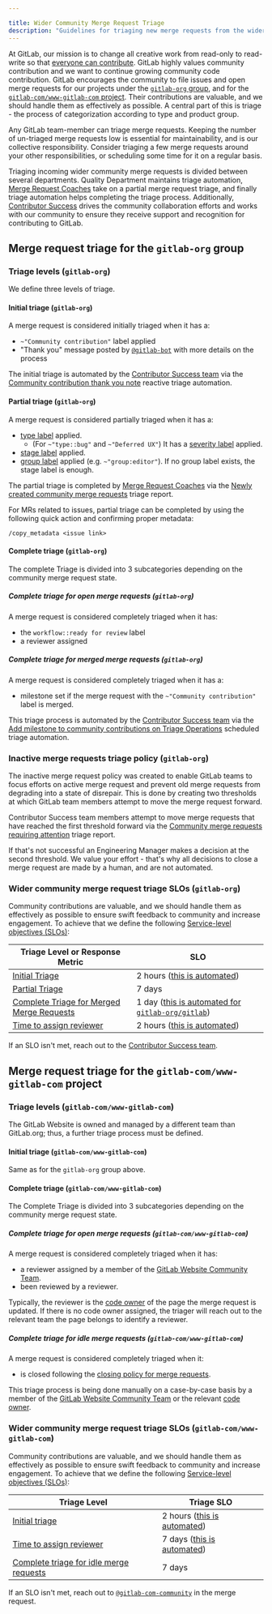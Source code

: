 ```yaml
---

title: Wider Community Merge Request Triage
description: "Guidelines for triaging new merge requests from the wider community opened on GitLab.com projects"
---
```








At GitLab, our mission is to change all creative work from read-only to read-write so that [everyone can contribute](/handbook/company/mission/#mission). GitLab highly values community contribution and we want to continue growing community code contribution. GitLab encourages the community to file issues and open merge requests for our projects under the [`gitlab-org` group](https://gitlab.com/gitlab-org), and for the [`gitlab-com/www-gitlab-com` project](https://gitlab.com/gitlab-com/www-gitlab-com). Their contributions are valuable, and we should handle them as effectively as possible. A central part of this is triage - the process of categorization according to type and product group.

Any GitLab team-member can triage merge requests. Keeping the number of un-triaged merge requests low is essential for maintainability, and is our collective responsibility. Consider triaging a few merge requests around your other responsibilities, or scheduling some time for it on a regular basis.

Triaging incoming wider community merge requests is divided between several departments. Quality Department maintains triage automation, [Merge Request Coaches](/handbook/marketing/developer-relations/contributor-success/merge-request-coach-lifecycle) take on a partial merge request triage, and finally triage automation helps completing the triage process. Additionally, [Contributor Success](/handbook/marketing/developer-relations/contributor-success/) drives the community collaboration efforts and works with our community to ensure they receive support and recognition for contributing to GitLab.

## Merge request triage for the `gitlab-org` group

### Triage levels (`gitlab-org`)

We define three levels of triage.

#### Initial triage (`gitlab-org`)

A merge request is considered initially triaged when it has a:

- `~"Community contribution"` label applied
- "Thank you" message posted by [`@gitlab-bot`](https://gitlab.com/gitlab-bot) with more details on the process

The initial triage is automated by the [Contributor Success team](/handbook/marketing/developer-relations/contributor-success/) via the [Community contribution thank you note](/handbook/engineering/infrastructure/engineering-productivity/triage-operations/#community-contribution-thank-you-note) reactive triage automation.

#### Partial triage (`gitlab-org`)

A merge request is considered partially triaged when it has a:

- [type label](https://docs.gitlab.com/ee/development/labels/index.html#type-labels) applied.
  - (For `~"type::bug"` and `~"Deferred UX"`) It has a [severity label](https://docs.gitlab.com/ee/development/labels/index.html#severity-labels) applied.
- [stage label](https://docs.gitlab.com/ee/development/labels/index.html#stage-labels) applied.
- [group label](https://docs.gitlab.com/ee/development/labels/index.html#group-labels) applied (e.g. `~"group:editor"`). If no group label exists, the stage label is enough.

The partial triage is completed by [Merge Request Coaches](/handbook/marketing/developer-relations/contributor-success/merge-request-coach-lifecycle) via the [Newly created community merge requests](/handbook/engineering/infrastructure/engineering-productivity/triage-operations/#newly-created-community-merge-requests) triage report.

For MRs related to issues, partial triage can be completed by using the following quick action and confirming proper metadata:

```shell
/copy_metadata <issue link>
```

#### Complete triage (`gitlab-org`)

The complete Triage is divided into 3 subcategories depending on the community merge request state.

##### Complete triage for open merge requests (`gitlab-org`)

A merge request is considered completely triaged when it has:

- the `workflow::ready for review` label
- a reviewer assigned

##### Complete triage for merged merge requests (`gitlab-org`)

A merge request is considered completely triaged when it has a:

- milestone set if the merge request with the `~"Community contribution"` label is merged.

This triage process is automated by the [Contributor Success team](/handbook/marketing/developer-relations/contributor-success/) via the [Add milestone to community contributions on Triage Operations](/handbook/engineering/infrastructure/engineering-productivity/triage-operations/#add-milestone-to-community-merge-requests) scheduled triage automation.

### Inactive merge requests triage policy (`gitlab-org`)

The inactive merge request policy was created to enable GitLab teams to focus efforts on active merge request and prevent old merge requests from degrading into a state of disrepair. This is done by creating two thresholds at which GitLab team members attempt to move the merge request forward.

Contributor Success team members attempt to move merge requests that have reached the first threshold forward via the [Community merge requests requiring attention](/handbook/engineering/quality/triage-operations#community-merge-requests-requiring-attention) triage report.

If that's not successful an Engineering Manager makes a decision at the second threshold. We value your effort - that's why all decisions to close a merge request are made by a human, and are not automated.

### Wider community merge request triage SLOs (`gitlab-org`)

Community contributions are valuable, and we should handle them as effectively as possible to ensure swift feedback to community and increase engagement. To achieve that we define the following [Service-level objectives (SLOs)](https://en.wikipedia.org/wiki/Service-level_objective):

| Triage Level or Response Metric | SLO |
| ------------ | ---------- |
| [Initial Triage](#initial-triage-gitlab-org) | 2 hours ([this is automated](/handbook/engineering/infrastructure/engineering-productivity/triage-operations/#community-contribution-thank-you-note)) |
| [Partial Triage](#partial-triage-gitlab-org) | 7 days |
| [Complete Triage for Merged Merge Requests](#complete-triage-for-merged-merge-requests-gitlab-org) | 1 day ([this is automated for `gitlab-org/gitlab`](/handbook/engineering/infrastructure/engineering-productivity/triage-operations/#add-milestone-to-community-merge-requests)) |
| [Time to assign reviewer](#complete-triage-for-open-merge-requests-gitlab-org) | 2 hours ([this is automated](/handbook/engineering/infrastructure/engineering-productivity/triage-operations/#automated-review-request)) |

If an SLO isn't met, reach out to the [Contributor Success team](/handbook/marketing/developer-relations/contributor-success/).

## Merge request triage for the `gitlab-com/www-gitlab-com` project

### Triage levels (`gitlab-com/www-gitlab-com`)

The GitLab Website is owned and managed by a different team than GitLab.org; thus, a further triage process must be defined.

#### Initial triage (`gitlab-com/www-gitlab-com`)

Same as for the `gitlab-org` group above.

#### Complete triage (`gitlab-com/www-gitlab-com`)

The Complete Triage is divided into 3 subcategories depending on the community merge request state.

##### Complete triage for open merge requests (`gitlab-com/www-gitlab-com`)

A merge request is considered completely triaged when it has:

- a reviewer assigned by a member of the [GitLab Website Community Team](https://gitlab.com/gitlab-com-community).
- been reviewed by a reviewer.

Typically, the reviewer is the [code owner](https://docs.gitlab.com/ee/user/project/codeowners/) of the page the merge request is updated. If there is no code owner assigned, the triager will reach out to the relevant team the page belongs to identify a reviewer.

##### Complete triage for idle merge requests (`gitlab-com/www-gitlab-com`)

A merge request is considered completely triaged when it:

- is closed following the [closing policy for merge requests](https://docs.gitlab.com/ee/development/contributing/merge_request_workflow.html#merge-request-ownership).

This triage process is being done manually on a case-by-case basis by a member of the [GitLab Website Community Team](https://gitlab.com/gitlab-com-community) or the relevant [code owner](https://docs.gitlab.com/ee/user/project/code_owners.html).

### Wider community merge request triage SLOs (`gitlab-com/www-gitlab-com`)

Community contributions are valuable, and we should handle them as effectively as possible to ensure swift feedback to community and increase engagement. To achieve that we define the following [Service-level objectives (SLOs)](https://en.wikipedia.org/wiki/Service-level_objective):

| Triage Level | Triage SLO |
|------------- | ---------- |
| [Initial triage](#initial-triage-gitlab-comwww-gitlab-com) | 2 hours ([this is automated](/handbook/engineering/infrastructure/engineering-productivity/triage-operations/#community-contribution-thank-you-note)) |
| [Time to assign reviewer](#complete-triage-for-open-merge-requests-gitlab-comwww-gitlab-com) | 7 days ([this is automated](/handbook/engineering/infrastructure/engineering-productivity/triage-operations/#automated-review-request)) |
| [Complete triage for idle merge requests](#complete-triage-for-idle-merge-requests-gitlab-comwww-gitlab-com) | 7 days |

If an SLO isn't met, reach out to [`@gitlab-com-community`](https://gitlab.com/gitlab-com-community) in the merge request.
